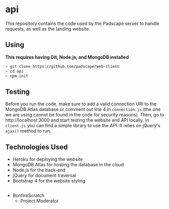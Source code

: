 # api
This repository contains the code used by the Padscape server to handle requests, as well as the landing website.

## Using
**This requires having Git, Node.js, and MongoDB installed**
```bash
> git clone https://github.com/padscape/web-client
> cd api
> npm init
```

## Testing
Before you run the code, make sure to add a valid connection URI to the MongoDB Atlas database or comment out line 4 in `connection.js` (the one we are using cannot be found in the code for security reasons). Then, go to http://localhost:3000 and start testing the website and API locally. In `client.js` you can find a simple library to use the API. It relies on jQuery's `ajax()` method to run.

## Technologies Used
- Heroku for deploying the website
- MongoDB Atlas for hosting the database in the cloud
- Node.js for the back-end
- jQuery for document traversal
- Bootstrap 4 for the website styling

## 

- BonfireScratch
  - Project Moderator
